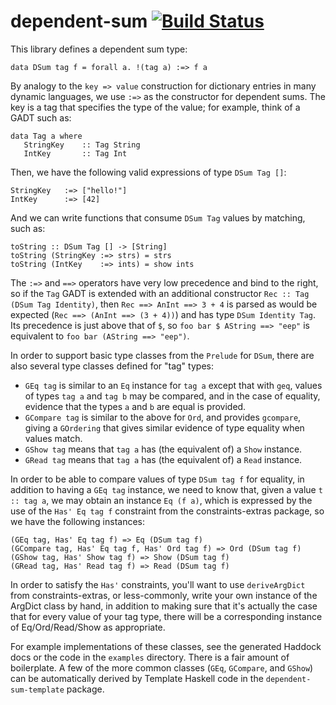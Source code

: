 dependent-sum [![Build Status](https://travis-ci.org/mokus0/dependent-sum.svg)](https://travis-ci.org/mokus0/dependent-sum)
==============

This library defines a dependent sum type:

    data DSum tag f = forall a. !(tag a) :=> f a

By analogy to the `key => value` construction for dictionary entries in many dynamic languages, we use `:=>` as the constructor for dependent sums.  The key is a tag that specifies the type of the value;  for example, think of a GADT such as:

    data Tag a where
       StringKey    :: Tag String
       IntKey       :: Tag Int

Then, we have the following valid expressions of type `DSum Tag []`:

    StringKey   :=> ["hello!"]
    IntKey      :=> [42]

And we can write functions that consume `DSum Tag` values by matching, such as:

    toString :: DSum Tag [] -> [String]
    toString (StringKey :=> strs) = strs
    toString (IntKey    :=> ints) = show ints

The `:=>` and `==>` operators have very low precedence and bind to the right, so if the `Tag` GADT is extended with an additional constructor `Rec :: Tag (DSum Tag Identity)`, then `Rec ==> AnInt ==> 3 + 4` is parsed as would be expected (`Rec ==> (AnInt ==> (3 + 4))`) and has type `DSum Identity Tag`.  Its precedence is just above that of `$`, so `foo bar $ AString ==> "eep"` is equivalent to `foo bar (AString ==> "eep")`.

In order to support basic type classes from the `Prelude` for `DSum`, there are also several type classes defined for "tag" types:

 - `GEq tag` is similar to an `Eq` instance for `tag a` except that with `geq`, values of types `tag a` and `tag b` may be compared, and in the case of equality, evidence that the types `a` and `b` are equal is provided.
 - `GCompare tag` is similar to the above for `Ord`, and provides `gcompare`, giving a `GOrdering` that gives similar evidence of type equality when values match.
 - `GShow tag` means that `tag a` has (the equivalent of) a `Show` instance.
 - `GRead tag` means that `tag a` has (the equivalent of) a `Read` instance.

In order to be able to compare values of type `DSum tag f` for equality, in addition to having a `GEq tag` instance, we need to know that, given a value `t :: tag a`, we may obtain an instance `Eq (f a)`, which is expressed by the use of the `Has' Eq tag f` constraint from the constraints-extras package, so we have the following instances:

    (GEq tag, Has' Eq tag f) => Eq (DSum tag f)
    (GCompare tag, Has' Eq tag f, Has' Ord tag f) => Ord (DSum tag f)
    (GShow tag, Has' Show tag f) => Show (DSum tag f)
    (GRead tag, Has' Read tag f) => Read (DSum tag f)

In order to satisfy the `Has'` constraints, you'll want to use `deriveArgDict` from constraints-extras, or less-commonly, write your own instance of the ArgDict class by hand, in addition to making sure that it's actually the case that for every value of your tag type, there will be a corresponding instance of Eq/Ord/Read/Show as appropriate.

For example implementations of these classes, see the generated Haddock docs or the code in the `examples` directory.  There is a fair amount of boilerplate.  A few of the more common classes (`GEq`, `GCompare`, and `GShow`) can be automatically derived by Template Haskell code in the `dependent-sum-template` package.

